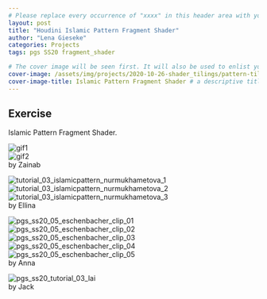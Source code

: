 ```yaml
---
# Please replace every occurrence of "xxxx" in this header area with your personal information.
layout: post
title: "Houdini Islamic Pattern Fragment Shader"
author: "Lena Gieseke"
categories: Projects
tags: pgs SS20 fragment_shader

# The cover image will be seen first. It will also be used to enlist your project amonst others.
cover-image: /assets/img/projects/2020-10-26-shader_tilings/pattern-tile2.png # choose your desired image file format — must be supported by web browsers — only one
cover-image-title: Islamic Pattern Fragment Shader # a descriptive title for the image
---
```


## Exercise

Islamic Pattern Fragment Shader.  
  

![gif1](/assets/img/projects/2020-10-26-shader_tilings/gif1.gif)  
![gif2](/assets/img/projects/2020-10-26-shader_tilings/gif2.gif)  
by Zainab  
  

![tutorial_03_islamicpattern_nurmukhametova_1](/assets/img/projects/2020-10-26-shader_tilings/tutorial_03_islamicpattern_nurmukhametova_1.gif)  
![tutorial_03_islamicpattern_nurmukhametova_2](/assets/img/projects/2020-10-26-shader_tilings/tutorial_03_islamicpattern_nurmukhametova_2.gif)  
![tutorial_03_islamicpattern_nurmukhametova_3](/assets/img/projects/2020-10-26-shader_tilings/tutorial_03_islamicpattern_nurmukhametova_3.gif)  
by Ellina  

  
![pgs_ss20_05_eschenbacher_clip_01](/assets/img/projects/2020-10-26-shader_tilings/pgs_ss20_05_eschenbacher_clip_01.gif)  
![pgs_ss20_05_eschenbacher_clip_02](/assets/img/projects/2020-10-26-shader_tilings/pgs_ss20_05_eschenbacher_clip_02.gif)  
![pgs_ss20_05_eschenbacher_clip_03](/assets/img/projects/2020-10-26-shader_tilings/pgs_ss20_05_eschenbacher_clip_03.gif)  
![pgs_ss20_05_eschenbacher_clip_04](/assets/img/projects/2020-10-26-shader_tilings/pgs_ss20_05_eschenbacher_clip_04.gif)  
![pgs_ss20_05_eschenbacher_clip_05](/assets/img/projects/2020-10-26-shader_tilings/pgs_ss20_05_eschenbacher_clip_05.gif)  
by Anna  
  
![pgs_ss20_tutorial_03_lai](/assets/img/projects/2020-10-26-shader_tilings/pgs_ss20_tutorial_03_lai.gif)  
by Jack  

